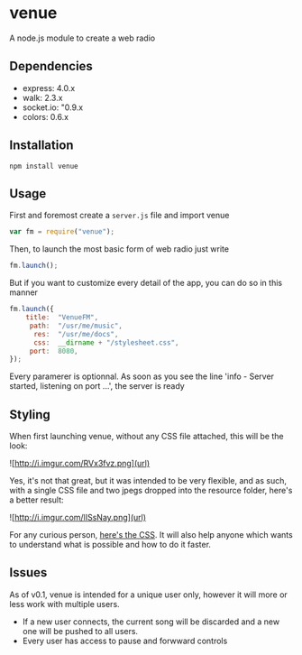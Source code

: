 # venue

A node.js module to create a web radio

## Dependencies

* express: 4.0.x
* walk: 2.3.x
* socket.io: "0.9.x
* colors: 0.6.x

## Installation

`npm install venue`

## Usage

First and foremost create a `server.js` file and import venue

````javascript
var fm = require("venue");
````

Then, to launch the most basic form of web radio just write

````javascript
fm.launch();
````

But if you want to customize every detail of the app, you can do so in this manner

````javascript
fm.launch({
	title:	"VenueFM",
	 path:	"/usr/me/music",
	  res:	"/usr/me/docs",
	  css:	__dirname + "/stylesheet.css",
	 port:	8080,
});
````

Every paramerer is optionnal. As soon as you see the line 
'info  - Server started, listening on port ...', the server is ready

## Styling

When first launching venue, without any CSS file attached, this will be the look:

![http://i.imgur.com/RVx3fvz.png](url)

Yes, it's not that great, but it was intended to be very flexible, and as such, with a single CSS file and two jpegs dropped into the resource folder, here's a better result:

![http://i.imgur.com/lISsNay.png](url)

For any curious person, [here's the CSS](https://gist.github.com/Saming/11176723). It will also help anyone which wants to understand what is possible and how to do it faster.

## Issues

As of v0.1, venue is intended for a unique user only, however it will more or less work with multiple users.

* If a new user connects, the current song will be discarded and a new one will be pushed to all users.
* Every user has access to pause and forwward controls
